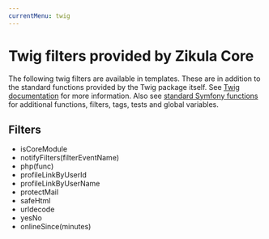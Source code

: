 ```yaml
---
currentMenu: twig
---
```

# Twig filters provided by Zikula Core

The following twig filters are available in templates. These are in addition to the standard functions provided
by the Twig package itself. See [Twig documentation](https://twig.symfony.com) for more information.
Also see [standard Symfony functions](https://symfony.com/doc/current/reference/twig_reference.html) for additional
functions, filters, tags, tests and global variables.

## Filters

- isCoreModule
- notifyFilters(filterEventName)
- php(func)
- profileLinkByUserId
- profileLinkByUserName
- protectMail
- safeHtml
- urldecode
- yesNo
- onlineSince(minutes)
